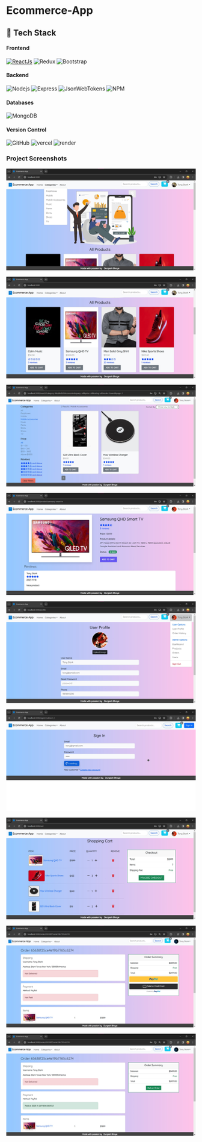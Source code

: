 # Ecommerce-App


## 💼 Tech Stack

#### Frontend
[![ReactJs](https://img.shields.io/badge/react-%2320232a.svg?style=for-the-badge&logo=react&logoColor=%2361DAFB)](https://github.com/DurgeshBhoye/Instagram-Clone-App)
![Redux](https://img.shields.io/badge/Redux-593D88?style=for-the-badge&logo=redux&logoColor=white)
![Bootstrap](https://img.shields.io/badge/bootstrap-%23563D7C.svg?style=for-the-badge&logo=bootstrap&logoColor=white)
</br>

#### Backend
![Nodejs](https://img.shields.io/badge/Node.js-337733?style=for-the-badge&labelColor=black&logo=node.js&logoColor=3C873A)
![Express](https://img.shields.io/badge/Express.js-000000?style=for-the-badge&logo=express&logoColor=white)
![JsonWebTokens](https://img.shields.io/badge/jwt-000000?style=for-the-badge&logo=jsonwebtokens&logoColor=purple)
![NPM](https://img.shields.io/badge/NPM-%23121011.svg?style=for-the-badge&logo=npm&logoColor=red)

#### Databases
![MongoDB](https://img.shields.io/badge/MongoDB-darkgreen?style=for-the-badge&labelColor=black&logo=mongodb&logoColor=darkgreen)

#### Version Control

![GitHub](https://img.shields.io/badge/github-%23121011.svg?style=for-the-badge&logo=github&logoColor=white)
![vercel](https://img.shields.io/badge/vercel-000000?style=for-the-badge&logo=vercel&logoColor=white)
![render](https://img.shields.io/badge/render-%23000000.svg?style=for-the-badge&logo=render&logoColor=blue)


### Project Screenshots


![Home Page](https://github.com/DurgeshBhoye/Ecommerce-App/blob/main/img/HomeScreen.jpg?raw=true "Home Page")

![All Products Page](https://github.com/DurgeshBhoye/Ecommerce-App/blob/main/img/AllProducts.jpg?raw=true "All Products Page")

![Filter Product Screen](https://github.com/DurgeshBhoye/Ecommerce-App/blob/main/img/FilterPage.jpg?raw=true)

![Product Screen](https://github.com/DurgeshBhoye/Ecommerce-App/blob/main/img/ProductScreen.jpg?raw=true)

![Profile Page](https://github.com/DurgeshBhoye/Ecommerce-App/blob/main/img/ProfilePage.jpg?raw=true)

![SignIn Page](https://github.com/DurgeshBhoye/Ecommerce-App/blob/main/img/SignIn.jpg?raw=true)

![Cart Page](https://github.com/DurgeshBhoye/Ecommerce-App/blob/main/img/CartPage.jpg?raw=true)

![Payment Screen](https://github.com/DurgeshBhoye/Ecommerce-App/blob/main/img/PaymentScreen.jpg?raw=true)

![Paid Order Screen](https://github.com/DurgeshBhoye/Ecommerce-App/blob/main/img/PaidOrder.jpg?raw=true "Home Page")

